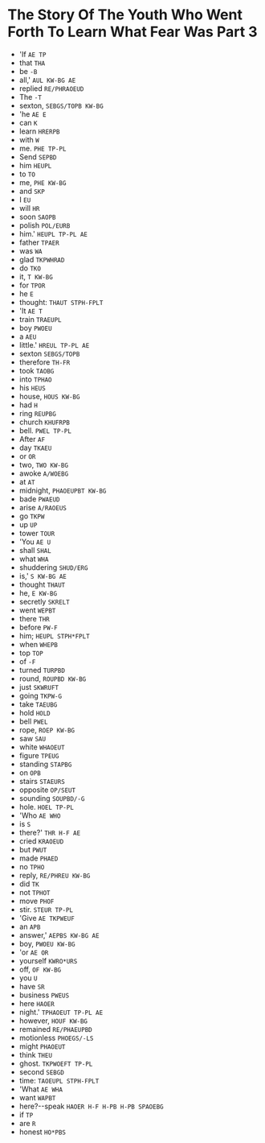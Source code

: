 # The Story Of The Youth Who Went Forth To Learn What Fear Was Part 3

* 'If `AE TP`
* that `THA`
* be `-B`
* all,' `AUL KW-BG AE`
* replied `RE/PHRAOEUD`
* The `-T`
* sexton, `SEBGS/TOPB KW-BG`
* 'he `AE E`
* can `K`
* learn `HRERPB`
* with `W`
* me. `PHE TP-PL`
* Send `SEPBD`
* him `HEUPL`
* to `TO`
* me, `PHE KW-BG`
* and `SKP`
* I `EU`
* will `HR`
* soon `SAOPB`
* polish `POL/EURB`
* him.' `HEUPL TP-PL AE`
* father `TPAER`
* was `WA`
* glad `TKPWHRAD`
* do `TKO`
* it, `T KW-BG`
* for `TPOR`
* he `E`
* thought: `THAUT STPH-FPLT`
* 'It `AE T`
* train `TRAEUPL`
* boy `PWOEU`
* a `AEU`
* little.' `HREUL TP-PL AE`
* sexton `SEBGS/TOPB`
* therefore `TH-FR`
* took `TAOBG`
* into `TPHAO`
* his `HEUS`
* house, `HOUS KW-BG`
* had `H`
* ring `REUPBG`
* church `KHUFRPB`
* bell. `PWEL TP-PL`
* After `AF`
* day `TKAEU`
* or `OR`
* two, `TWO KW-BG`
* awoke `A/WOEBG`
* at `AT`
* midnight, `PHAOEUPBT KW-BG`
* bade `PWAEUD`
* arise `A/RAOEUS`
* go `TKPW`
* up `UP`
* tower `TOUR`
* 'You `AE U`
* shall `SHAL`
* what `WHA`
* shuddering `SHUD/ERG`
* is,' `S KW-BG AE`
* thought `THAUT`
* he, `E KW-BG`
* secretly `SKRELT`
* went `WEPBT`
* there `THR`
* before `PW-F`
* him; `HEUPL STPH*FPLT`
* when `WHEPB`
* top `TOP`
* of `-F`
* turned `TURPBD`
* round, `ROUPBD KW-BG`
* just `SKWRUFT`
* going `TKPW-G`
* take `TAEUBG`
* hold `HOLD`
* bell `PWEL`
* rope, `ROEP KW-BG`
* saw `SAU`
* white `WHAOEUT`
* figure `TPEUG`
* standing `STAPBG`
* on `OPB`
* stairs `STAEURS`
* opposite `OP/SEUT`
* sounding `SOUPBD/-G`
* hole. `HOEL TP-PL`
* 'Who `AE WHO`
* is `S`
* there?' `THR H-F AE`
* cried `KRAOEUD`
* but `PWUT`
* made `PHAED`
* no `TPHO`
* reply, `RE/PHREU KW-BG`
* did `TK`
* not `TPHOT`
* move `PHOF`
* stir. `STEUR TP-PL`
* 'Give `AE TKPWEUF`
* an `APB`
* answer,' `AEPBS KW-BG AE`
* boy, `PWOEU KW-BG`
* 'or `AE OR`
* yourself `KWRO*URS`
* off, `OF KW-BG`
* you `U`
* have `SR`
* business `PWEUS`
* here `HAOER`
* night.' `TPHAOEUT TP-PL AE`
* however, `HOUF KW-BG`
* remained `RE/PHAEUPBD`
* motionless `PHOEGS/-LS`
* might `PHAOEUT`
* think `THEU`
* ghost. `TKPWOEFT TP-PL`
* second `SEBGD`
* time: `TAOEUPL STPH-FPLT`
* 'What `AE WHA`
* want `WAPBT`
* here?--speak `HAOER H-F H-PB H-PB SPAOEBG`
* if `TP`
* are `R`
* honest `HO*PBS`
